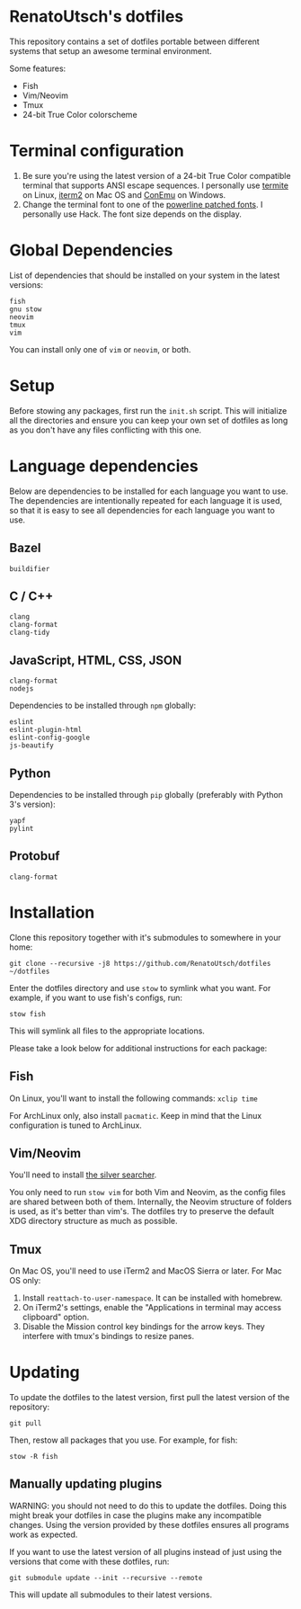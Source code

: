 # RenatoUtsch's dotfiles

This repository contains a set of dotfiles portable between different systems
that setup an awesome terminal environment.

Some features:

*   Fish
*   Vim/Neovim
*   Tmux
*   24-bit True Color colorscheme

# Terminal configuration

1.  Be sure you're using the latest version of a 24-bit True Color compatible
    terminal that supports ANSI escape sequences. I personally use
    [termite](https://github.com/thestinger/termite) on Linux,
    [iterm2](http://www.iterm2.com/) on Mac OS and
    [ConEmu](https://github.com/Maximus5/ConEmu) on Windows.
1.  Change the terminal font to one of the [powerline patched
    fonts](https://github.com/powerline/fonts). I personally use Hack. The font
    size depends on the display.

# Global Dependencies

List of dependencies that should be installed on your system in the latest
versions:

```
fish
gnu stow
neovim
tmux
vim
```

You can install only one of `vim` or `neovim`, or both.

# Setup

Before stowing any packages, first run the `init.sh` script. This will
initialize all the directories and ensure you can keep your own set of dotfiles
as long as you don't have any files conflicting with this one.

# Language dependencies

Below are dependencies to be installed for each language you want to use. The
dependencies are intentionally repeated for each language it is used, so that it
is easy to see all dependencies for each language you want to use.

## Bazel

```
buildifier
```

## C / C++

```
clang
clang-format
clang-tidy
```

## JavaScript, HTML, CSS, JSON

```
clang-format
nodejs
```

Dependencies to be installed through `npm` globally:

```
eslint
eslint-plugin-html
eslint-config-google
js-beautify
```

## Python

Dependencies to be installed through `pip` globally (preferably with Python 3's
version):

```
yapf
pylint
```

## Protobuf

```
clang-format
```

# Installation

Clone this repository together with it's submodules to somewhere in your home:

```shell
git clone --recursive -j8 https://github.com/RenatoUtsch/dotfiles ~/dotfiles
```

Enter the dotfiles directory and use `stow` to symlink what you want. For
example, if you want to use fish's configs, run:

```shell
stow fish
```

This will symlink all files to the appropriate locations.

Please take a look below for additional instructions for each package:

## Fish

On Linux, you'll want to install the following commands: `xclip time`

For ArchLinux only, also install `pacmatic`. Keep in mind that the Linux
configuration is tuned to ArchLinux.

## Vim/Neovim

You'll need to install [the silver
searcher](https://github.com/ggreer/the_silver_searcher).

You only need to run `stow vim` for both Vim and Neovim, as the config files are
shared between both of them. Internally, the Neovim structure of folders is
used, as it's better than vim's. The dotfiles try to preserve the default XDG
directory structure as much as possible.

## Tmux

On Mac OS, you'll need to use iTerm2 and MacOS Sierra or later. For Mac OS only:

1.  Install `reattach-to-user-namespace`. It can be installed with homebrew.
1.  On iTerm2's settings, enable the "Applications in terminal may access
    clipboard" option.
1.  Disable the Mission control key bindings for the arrow keys. They interfere
    with tmux's bindings to resize panes.

# Updating

To update the dotfiles to the latest version, first pull the latest version of
the repository:

```shell
git pull
```

Then, restow all packages that you use. For example, for fish:

```shell
stow -R fish
```

## Manually updating plugins

WARNING: you should not need to do this to update the dotfiles. Doing this might
break your dotfiles in case the plugins make any incompatible changes. Using the
version provided by these dotfiles ensures all programs work as expected.

If you want to use the latest version of all plugins instead of just using the
versions that come with these dotfiles, run:

```shell
git submodule update --init --recursive --remote
```

This will update all submodules to their latest versions.
